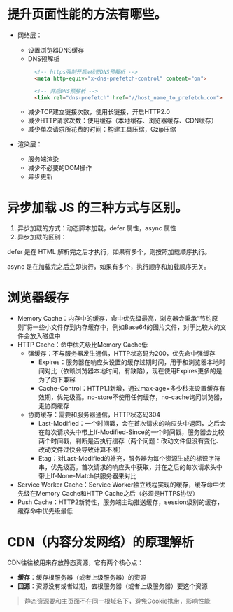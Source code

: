 # 提升页面性能的方法有哪些。

* 网络层：
  * 设置浏览器DNS缓存
  * DNS预解析
    ```html
      <!-- https强制开启a标签DNS预解析 -->
      <meta http-equiv="x-dns-prefetch-control" content="on">
    
      <!-- 开启DNS预解析 -->
      <link rel="dns-prefetch" href="//host_name_to_prefetch.com">
    ```
  * 减少TCP建立链接次数，使用长链接，开启HTTP2.0
  * 减少HTTP请求次数：使用缓存（本地缓存、浏览器缓存、CDN缓存）
  * 减少单次请求所花费的时间：构建工具压缩，Gzip压缩

* 渲染层：

  * 服务端渲染
  * 减少不必要的DOM操作
  * 异步更新

# 异步加载 JS 的三种方式与区别。

1. 异步加载的方式：动态脚本加载，defer 属性，async 属性
2. 异步加载的区别：

  defer 是在 HTML 解析完之后才执行，如果有多个，则按照加载顺序执行。

  async 是在加载完之后立即执行，如果有多个，执行顺序和加载顺序无关。

# 浏览器缓存

* Memory Cache：内存中的缓存，命中优先级最高，浏览器会秉承“节约原则”将一些小文件存到内存缓存中，例如Base64的图片文件，对于比较大的文件会放入磁盘中
* HTTP Cache：命中优先级比Memory Cache低
  * 强缓存：不与服务器发生通信，HTTP状态码为200，优先命中强缓存
    * Expires：服务器在响应头设置的缓存过期时间，用于和浏览器本地时间对比（依赖浏览器本地时间，有缺陷），现在使用Expires更多的是为了向下兼容
    * Cache-Control：HTTP1.1新增，通过max-age=多少秒来设置缓存有效期，优先级高。no-store不使用任何缓存，no-cache询问浏览器，走协商缓存
  * 协商缓存：需要和服务器通信，HTTP状态码304
    * Last-Modified：一个时间戳，会在首次请求的响应头中返回，之后会在每次请求头中带上If-Modified-Since的一个时间戳，服务器会比较两个时间戳，判断是否执行缓存（两个问题：改动文件但没有变化、改动文件过快会导致计算不准）
    * Etag：对Last-Modified的补充，服务器为每个资源生成的标识字符串，优先级高。首次请求的响应头中获取，并在之后的每次请求头中带上If-None-Match供服务器来对比
* Service Worker Cache：Service Worker独立线程实现的缓存，缓存命中优先级在Memory Cache和HTTP Cache之后（必须是HTTPS协议）
* Push Cache：HTTP2新特性，服务端主动推送缓存，session级别的缓存，缓存命中优先级最低

# CDN（内容分发网络）的原理解析

CDN往往被用来存放静态资源，它有两个核心点：

* **缓存**：缓存根服务器（或者上级服务器）的资源
* **回源**：资源没有或者过期，去根服务器（或者上级服务器）要这个资源

> 静态资源要和主页面不在同一根域名下，避免Cookie携带，影响性能
